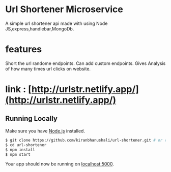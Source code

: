 # Url Shortener Microservice

A simple url shortener api made with using  Node JS,express,handlebar,MongoDb.

# features 
Short the url randome endpoints.
Can add custom endpoints.
Gives Analysis of how many times url clicks on website.

# link : [http://urlstr.netlify.app/](http://urlstr.netlify.app/)

## Running Locally

Make sure you have [Node.js](http://nodejs.org/) installed.

```sh
$ git clone https://github.com/kiranbhanushali/url-shortener.git # or clone your own fork
$ cd url-shortener
$ npm install
$ npm start
```

Your app should now be running on [localhost:5000](http://localhost:5000/).
